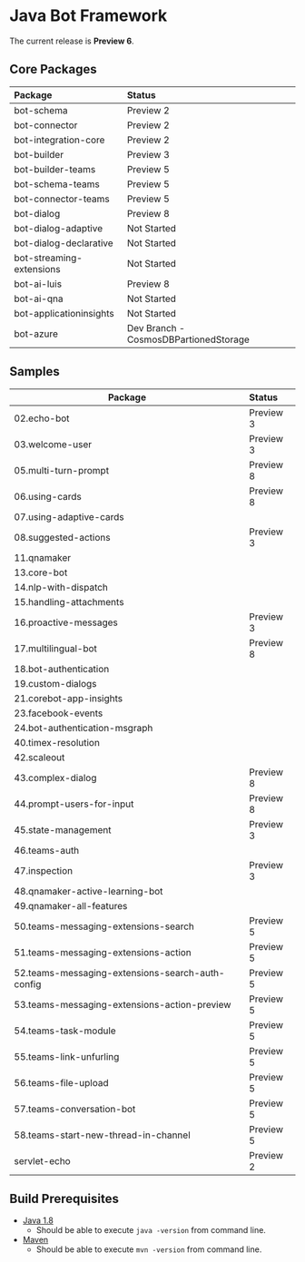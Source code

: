 # Java Bot Framework

The current release is **Preview 6**.

## Core Packages

| Package                         | Status        
| :-------------                  |:-------------
| bot-schema                      | Preview 2
| bot-connector                   | Preview 2     
| bot-integration-core            | Preview 2     
| bot-builder                     | Preview 3
| bot-builder-teams               | Preview 5
| bot-schema-teams                | Preview 5
| bot-connector-teams             | Preview 5
| bot-dialog                      | Preview 8
| bot-dialog-adaptive             | Not Started
| bot-dialog-declarative          | Not Started
| bot-streaming-extensions        | Not Started
| bot-ai-luis                     | Preview 8
| bot-ai-qna                      | Not Started
| bot-applicationinsights         | Not Started
| bot-azure                       | Dev Branch - CosmosDBPartionedStorage

## Samples
| Package                         | Status        
| -------------                   |:-------------
| 02.echo-bot                     | Preview 3
| 03.welcome-user                 | Preview 3
| 05.multi-turn-prompt            | Preview 8
| 06.using-cards                  | Preview 8
| 07.using-adaptive-cards         |
| 08.suggested-actions            | Preview 3
| 11.qnamaker                     |
| 13.core-bot                     |
| 14.nlp-with-dispatch            |
| 15.handling-attachments         |
| 16.proactive-messages           | Preview 3
| 17.multilingual-bot             | Preview 8
| 18.bot-authentication           |
| 19.custom-dialogs               |
| 21.corebot-app-insights         |
| 23.facebook-events              |
| 24.bot-authentication-msgraph   |
| 40.timex-resolution             |
| 42.scaleout                     |
| 43.complex-dialog               | Preview 8
| 44.prompt-users-for-input       | Preview 8
| 45.state-management             | Preview 3
| 46.teams-auth                   |
| 47.inspection                   | Preview 3
| 48.qnamaker-active-learning-bot |
| 49.qnamaker-all-features        |
| 50.teams-messaging-extensions-search | Preview 5
| 51.teams-messaging-extensions-action | Preview 5
| 52.teams-messaging-extensions-search-auth-config | Preview 5
| 53.teams-messaging-extensions-action-preview | Preview 5
| 54.teams-task-module | Preview 5
| 55.teams-link-unfurling | Preview 5
| 56.teams-file-upload | Preview 5
| 57.teams-conversation-bot | Preview 5
| 58.teams-start-new-thread-in-channel | Preview 5
| servlet-echo                    | Preview 2

## Build Prerequisites

- [Java 1.8](https://docs.microsoft.com/en-us/azure/java/jdk/java-jdk-install)
  - Should be able to execute `java -version` from command line.
- [Maven](https://maven.apache.org/install.html)
  - Should be able to execute `mvn -version` from command line.

